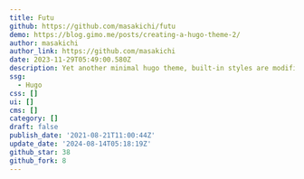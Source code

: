 ```yaml
---
title: Futu
github: https://github.com/masakichi/futu
demo: https://blog.gimo.me/posts/creating-a-hugo-theme-2/
author: masakichi
author_link: https://github.com/masakichi
date: 2023-11-29T05:49:00.580Z
description: Yet another minimal hugo theme, built-in styles are modified upon awsm.css.
ssg:
  - Hugo
css: []
ui: []
cms: []
category: []
draft: false
publish_date: '2021-08-21T11:00:44Z'
update_date: '2024-08-14T05:18:19Z'
github_star: 38
github_fork: 8
---
```

